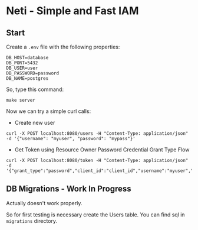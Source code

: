 # Neti - Simple and Fast IAM

## Start

Create a `.env` file with the following properties: 
```
DB_HOST=database
DB_PORT=5432
DB_USER=user
DB_PASSWORD=password
DB_NAME=postgres
```

So, type this command:
```
make server
```

Now we can try a simple curl calls:

* Create new user
```
curl -X POST localhost:8080/users -H "Content-Type: application/json" -d '{"username": "myuser", "password": "mypass"}'  
```

* Get Token using Resource Owner Password Credential Grant Type Flow
```
curl -X POST localhost:8080/token -H "Content-Type: application/json" -d '{"grant_type":"password","client_id":"client_id","username":"myuser","password":"mypass"}'

```


## DB Migrations - Work In Progress

Actually doesn't work properly.

So for first testing is necessary create the Users table. You can find sql in `migrations` directory.